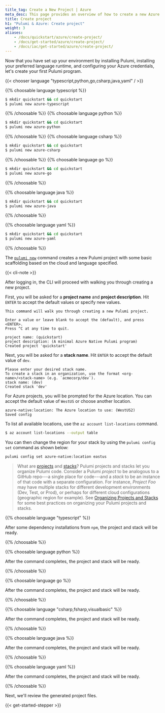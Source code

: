 ```yaml
---
title_tag: Create a New Project | Azure
meta_desc: This page provides an overview of how to create a new Azure + Pulumi project.
title: Create project
h1: "Pulumi & Azure: Create project"
weight: 3
aliases:
    - /docs/quickstart/azure/create-project/
    - /docs/get-started/azure/create-project/
    - /docs/iac/get-started/azure/create-project/
---
```


Now that you have set up your environment by installing Pulumi, installing your preferred language runtime,
and configuring your Azure credentials, let's create your first Pulumi program.

{{< chooser language "typescript,python,go,csharp,java,yaml" / >}}

{{% choosable language typescript %}}

```bash
$ mkdir quickstart && cd quickstart
$ pulumi new azure-typescript
```

{{% /choosable %}}
{{% choosable language python %}}

```bash
$ mkdir quickstart && cd quickstart
$ pulumi new azure-python
```

{{% /choosable %}}
{{% choosable language csharp %}}

```bash
$ mkdir quickstart && cd quickstart
$ pulumi new azure-csharp
```

{{% /choosable %}}
{{% choosable language go %}}

```bash
$ mkdir quickstart && cd quickstart
$ pulumi new azure-go
```

{{% /choosable %}}

{{% choosable language java %}}

```bash
$ mkdir quickstart && cd quickstart
$ pulumi new azure-java
```

{{% /choosable %}}

{{% choosable language yaml %}}

```bash
$ mkdir quickstart && cd quickstart
$ pulumi new azure-yaml
```

{{% /choosable %}}

The [`pulumi new`](/docs/cli/commands/pulumi_new) command creates a new Pulumi project with some basic scaffolding based on the cloud and language specified.

{{< cli-note >}}

After logging in, the CLI will proceed with walking you through creating a new project.

First, you will be asked for a **project name** and **project description**. Hit `ENTER` to accept the default values or specify new values.

```
This command will walk you through creating a new Pulumi project.

Enter a value or leave blank to accept the (default), and press <ENTER>.
Press ^C at any time to quit.

project name: (quickstart)
project description: (A minimal Azure Native Pulumi program)
Created project 'quickstart'
```

Next, you will be asked for a **stack name**. Hit `ENTER` to accept the default value of `dev`.

```
Please enter your desired stack name.
To create a stack in an organization, use the format <org-name>/<stack-name> (e.g. `acmecorp/dev`).
stack name: (dev)
Created stack 'dev'
```

For Azure projects, you will be prompted for the Azure location. You can accept the default value of `WestUS` or choose another location.

```
azure-native:location: The Azure location to use: (WestUS2)
Saved config
```

To list all available locations, use the `az account list-locations` command.

```bash
$ az account list-locations --output table
```

You can then change the region for your stack by using the `pulumi config set` command as shown below:

```bash
pulumi config set azure-native:location eastus
```

> What are [projects](/docs/concepts/projects/) and [stacks](/docs/concepts/stack/)? Pulumi projects and stacks let you organize Pulumi code. Consider a Pulumi _project_ to be analogous to a GitHub repo---a single place for code---and a _stack_ to be an instance of that code with a separate configuration. For instance, _Project Foo_ may have multiple stacks for different development environments (Dev, Test, or Prod), or perhaps for different cloud configurations (geographic region for example). See [Organizing Projects and Stacks](/docs/using-pulumi/organizing-projects-stacks/) for some best practices on organizing your Pulumi projects and stacks.

{{% choosable language "typescript" %}}

After some dependency installations from `npm`, the project and stack will be ready.

{{% /choosable %}}

{{% choosable language python %}}

After the command completes, the project and stack will be ready.

{{% /choosable %}}

{{% choosable language go %}}

After the command completes, the project and stack will be ready.

{{% /choosable %}}

{{% choosable language "csharp,fsharp,visualbasic" %}}

After the command completes, the project and stack will be ready.

{{% /choosable %}}

{{% choosable language java %}}

After the command completes, the project and stack will be ready.

{{% /choosable %}}

{{% choosable language yaml %}}

After the command completes, the project and stack will be ready.

{{% /choosable %}}

Next, we'll review the generated project files.

{{< get-started-stepper >}}
